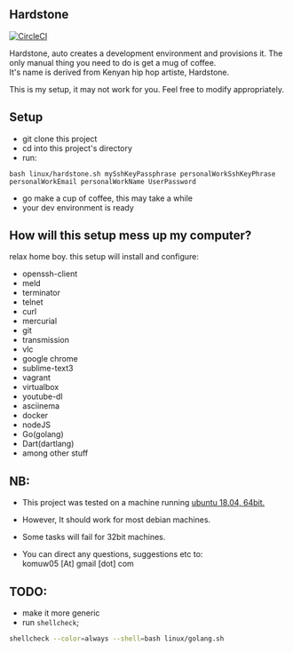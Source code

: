 ## Hardstone          

[![CircleCI](https://circleci.com/gh/komuw/hardstone.svg?style=svg)](https://circleci.com/gh/komuw/hardstone)


Hardstone, auto creates a development environment and provisions it. The only manual thing you need to do is get a mug of coffee.           
It's name is derived from Kenyan hip hop artiste, Hardstone.                        

This is my setup, it may not work for you. Feel free to modify appropriately.

## Setup       
      
* git clone this project
* cd into this project's directory
* run: 
```shell
bash linux/hardstone.sh mySshKeyPassphrase personalWorkSshKeyPhrase personalWorkEmail personalWorkName UserPassword
```
* go make a cup of coffee, this may take a while
* your dev environment is ready

## How will this setup mess up my computer?                  

relax home boy. this setup will install and configure: 
* openssh-client
* meld
* terminator
* telnet
* curl
* mercurial
* git
* transmission
* vlc
* google chrome
* sublime-text3
* vagrant
* virtualbox
* youtube-dl
* asciinema
* docker
* nodeJS
* Go(golang)
* Dart(dartlang)
* among other stuff

## NB:      
* This project was tested on a machine running [ubuntu 18.04, 64bit.](https://circleci.com/gh/komuw/hardstone)
* However, It should work for most debian machines. 
* Some tasks will fail for 32bit machines.

* You can direct any questions, suggestions etc to:     
komuw05 [At] gmail [dot] com


## TODO:
* make it more generic
* run `shellcheck`;  
```sh
shellcheck --color=always --shell=bash linux/golang.sh
```  


